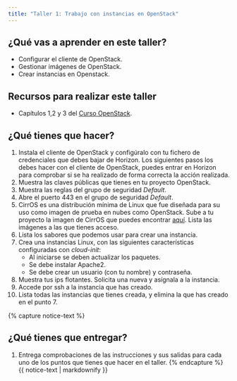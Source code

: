 ```yaml
---
title: "Taller 1: Trabajo con instancias en OpenStack"
---
```


## ¿Qué vas a aprender en este taller?

* Configurar el cliente de OpenStack.
* Gestionar imágenes de OpenStack.
* Crear instancias en Openstack.

## Recursos para realizar este taller

* Capítulos 1,2 y 3 del [Curso OpenStack](https://github.com/josedom24/curso_openstack_ies).

## ¿Qué tienes que hacer?

1. Instala el cliente de OpenStack y configúralo con tu fichero de credenciales que debes bajar de Horizon. Los siguientes pasos los debes hacer con el cliente de OpenStack, puedes entrar en Horizon para comprobar si se ha realizado de forma correcta la acción realizada.
2. Muestra las claves públicas que tienes en tu proyecto OpenStack.
3. Muestra las reglas del grupo de seguridad *Default*.
4. Abre el puerto 443 en el grupo de seguridad *Default*.
5. CirrOS es una distribución mínima de Linux que fue diseñada para su uso como imagen de prueba en nubes como OpenStack. Sube a tu proyecto la imagen de CirrOS que puedes encontrar [aquí](http://download.cirros-cloud.net/0.5.1/cirros-0.5.1-x86_64-disk.img). Lista las imágenes a las que tienes acceso.
6. Lista los sabores que podemos usar para crear una instancia.
7. Crea una instancias Linux, con las siguientes características configuradas con *cloud-init*:
	* Al iniciarse se deben actualizar los paquetes.
	* Se debe instalar Apache2.
	* Se debe crear un usuario (con tu nombre) y contraseña.
8. Muestra tus ips flotantes. Solicita una nueva y asígnala a la instancia.
9. Accede por ssh a la instancia que has creado.
10. Lista todas las instancias que tienes creada, y elimina la que has creado en el punto 7.

{% capture notice-text %}
## ¿Qué tienes que entregar?

1. Entrega comprobaciones de las instrucciones y sus salidas para cada uno de los puntos que tienes que hacer en el taller.
{% endcapture %}<div class="notice--info">{{ notice-text | markdownify }}</div>
